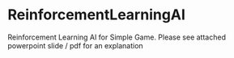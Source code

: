 # ReinforcementLearningAI
Reinforcement Learning AI for Simple Game. Please see attached powerpoint slide / pdf for an explanation
